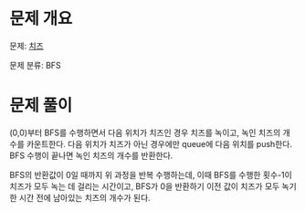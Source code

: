 # 문제 개요

문제: [치즈](https://www.acmicpc.net/problem/2636)

문제 분류: BFS

# 문제 풀이

(0,0)부터 BFS를 수행하면서 다음 위치가 치즈인 경우 치즈를 녹이고, 녹인 치즈의 개수를 카운트한다. 다음 위치가 치즈가 아닌 경우에만 queue에 다음 위치를 push한다. BFS 수행이 끝나면 녹인 치즈의 개수를 반환한다.

BFS의 반환값이 0일 때까지 위 과정을 반복 수행하는데, 이때 BFS를 수행한 횟수-1이 치즈가 모두 녹는 데 걸리는 시간이고, BFS가 0을 반환하기 이전 값이 치즈가 모두 녹기 한 시간 전에 남아있는 치즈의 개수가 된다.
